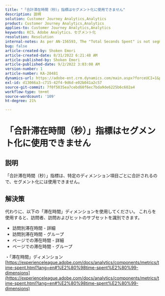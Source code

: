```yaml
---
title: "「合計滞在時間（秒）」指標はセグメント化に使用できません"
description: 説明
solution: Customer Journey Analytics,Analytics
product: Customer Journey Analytics,Analytics
applies-to: Customer Journey Analytics,Analytics
keywords: KCS、Adobe Analytics、セグメント化
resolution: Resolution
internal-notes: As per AN-156593, The "Total Seconds Spent" is not segmentable.
bug: false
article-created-by: Shoken Emori
article-created-date: 8/31/2022 6:21:48 AM
article-published-by: Shoken Emori
article-published-date: 9/2/2022 3:03:08 AM
version-number: 1
article-number: KA-20481
dynamics-url: https://adobe-ent.crm.dynamics.com/main.aspx?forceUCI=1&pagetype=entityrecord&etn=knowledgearticle&id=34b9652d-f528-ed11-9db1-0022480869de
exl-id: d13066a3-c715-42f4-9d6d-e02b041a2c57
source-git-commit: 7f0f5035ea7cebd60f6ec7bda9de6225b6c602a4
workflow-type: tm+mt
source-wordcount: '109'
ht-degree: 21%

---
```


# 「合計滞在時間（秒）」指標はセグメント化に使用できません

## 説明

「合計滞在時間（秒）」指標は、特定のディメンション項目ごとに合計されるので、セグメント化には使用できません。

## 解決策


代わりに、以下の「滞在時間」ディメンションを使用してください。 これらを使用すると、訪問者、訪問およびヒットのサブセットを識別できます。

- 訪問別滞在時間 - 詳細
- 訪問別滞在時間 - グループ
- ページでの滞在時間 - 詳細
- ページでの滞在時間 - グループ


・「滞在時間」ディメンション
[https://experienceleague.adobe.com/docs/analytics/components/metrics/time-spent.html?lang=en#%E2%80%98time-spent%E2%80%99-dimensions](https://experienceleague.adobe.com/docs/analytics/components/metrics/time-spent.html?lang=en#%E2%80%98time-spent%E2%80%99-dimensions)
